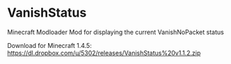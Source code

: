 VanishStatus
============

Minecraft Modloader Mod for displaying the current VanishNoPacket status

Download for Minecraft 1.4.5:
https://dl.dropbox.com/u/5302/releases/VanishStatus%20v1.1.2.zip
